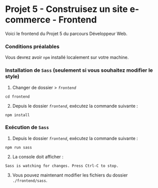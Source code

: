 # Projet 5 - Construisez un site e-commerce - Frontend

Voici le frontend du Projet 5 du parcours Développeur Web.

### Conditions préalables

Vous devrez avoir `npm` installé localement sur votre machine.

### Installation de `Sass` (seulement si vous souhaitez modifier le style)

1. Changer de dossier > *`frontend`*

```
cd frontend
```

2. Depuis le dossier *`frontend`*, exécutez la commande suivante :
```
npm install
```

### Exécution de `Sass`

1. Depuis le dossier *`frontend`*, exécutez la commande suivante :

```
npm run sass
```

2. La console doit afficher :
```
Sass is watching for changes. Press Ctrl-C to stop.
```

3. Vous pouvez maintenant modifier les fichiers du dossier `./frontend/sass`.
